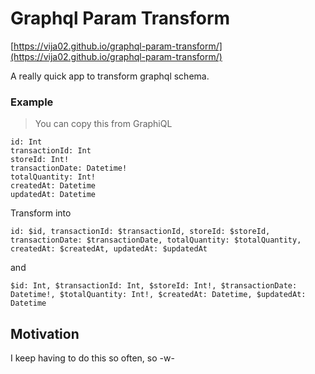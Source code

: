 # Graphql Param Transform

[https://vija02.github.io/graphql-param-transform/](https://vija02.github.io/graphql-param-transform/)

A really quick app to transform graphql schema.

### Example
> You can copy this from GraphiQL
```
id: Int
transactionId: Int
storeId: Int!
transactionDate: Datetime!
totalQuantity: Int!
createdAt: Datetime
updatedAt: Datetime
```

Transform into

```
id: $id, transactionId: $transactionId, storeId: $storeId, transactionDate: $transactionDate, totalQuantity: $totalQuantity, createdAt: $createdAt, updatedAt: $updatedAt
```

and 

```
$id: Int, $transactionId: Int, $storeId: Int!, $transactionDate: Datetime!, $totalQuantity: Int!, $createdAt: Datetime, $updatedAt: Datetime
```

## Motivation
 
I keep having to do this so often, so -w-